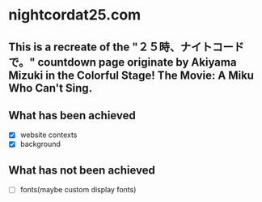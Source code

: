 # nightcordat25.com

This is a recreate of the "２５時、ナイトコードで。"  countdown page originate by Akiyama Mizuki in the Colorful Stage! The Movie: A Miku Who Can't Sing.
---
## What has been achieved

- [x] website contexts
- [x] background

## What has not been achieved

- [ ] fonts(maybe custom display fonts)
